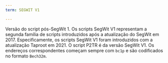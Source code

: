 ```yaml
---
term: SEGWIT V1

---
```

Versão do script pós-SegWit 1. Os scripts SegWit V1 representam a segunda família de scripts introduzidos após a atualização do SegWit em 2017. Especificamente, os scripts SegWit V1 foram introduzidos com a atualização Taproot em 2021. O script P2TR é da versão SegWit V1. Os endereços correspondentes começam sempre com `bc1p` e são codificados no formato `Bech32m`.